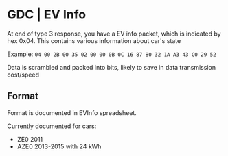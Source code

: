 # GDC | EV Info

At end of type 3 response, you have a EV info packet, which is indicated by hex 0x04. This contains various information about car's state

Example: `04 00 2B 00 35 02 00 00 0B 0C 16 87 80 32 1A A3 43 C0 29 52`

Data is scrambled and packed into bits, likely to save in data transmission cost/speed

## Format
Format is documented in EVInfo spreadsheet. 

Currently documented for cars:
- ZE0 2011
- AZE0 2013-2015 with 24 kWh